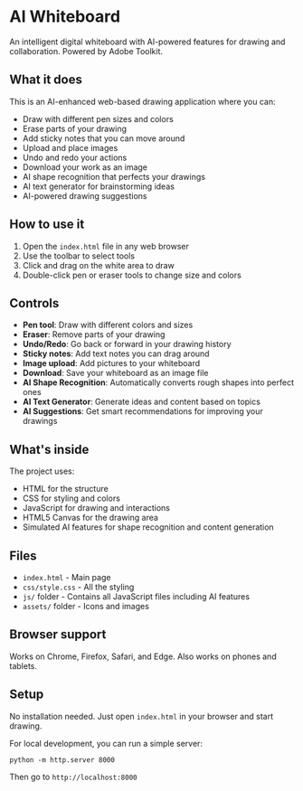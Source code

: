 # AI Whiteboard

An intelligent digital whiteboard with AI-powered features for drawing and collaboration. Powered by Adobe Toolkit.

## What it does

This is an AI-enhanced web-based drawing application where you can:

- Draw with different pen sizes and colors
- Erase parts of your drawing
- Add sticky notes that you can move around
- Upload and place images
- Undo and redo your actions
- Download your work as an image
- AI shape recognition that perfects your drawings
- AI text generator for brainstorming ideas
- AI-powered drawing suggestions

## How to use it

1. Open the `index.html` file in any web browser
2. Use the toolbar to select tools
3. Click and drag on the white area to draw
4. Double-click pen or eraser tools to change size and colors

## Controls

- **Pen tool**: Draw with different colors and sizes
- **Eraser**: Remove parts of your drawing
- **Undo/Redo**: Go back or forward in your drawing history
- **Sticky notes**: Add text notes you can drag around
- **Image upload**: Add pictures to your whiteboard
- **Download**: Save your whiteboard as an image file
- **AI Shape Recognition**: Automatically converts rough shapes into perfect ones
- **AI Text Generator**: Generate ideas and content based on topics
- **AI Suggestions**: Get smart recommendations for improving your drawings

## What's inside

The project uses:

- HTML for the structure
- CSS for styling and colors
- JavaScript for drawing and interactions
- HTML5 Canvas for the drawing area
- Simulated AI features for shape recognition and content generation

## Files

- `index.html` - Main page
- `css/style.css` - All the styling
- `js/` folder - Contains all JavaScript files including AI features
- `assets/` folder - Icons and images

## Browser support

Works on Chrome, Firefox, Safari, and Edge. Also works on phones and tablets.

## Setup

No installation needed. Just open `index.html` in your browser and start drawing.

For local development, you can run a simple server:

```
python -m http.server 8000
```

Then go to `http://localhost:8000`
